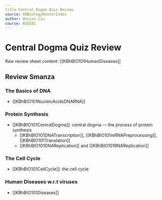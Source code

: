 ```yaml
---
title Central Dogma Quiz Review
source: KBBiologyMasterIndex
author: Houjun Liu
course: BIO101
---
```


# Central Dogma Quiz Review
Raw review sheet content: [[KBhBIO101HumanDiseases]]

## Review Smanza
### The Basics of DNA
- [[KBhBIO101NucleicAcidsDNARNA]]

### Protein Synthesis
- [[KBhBIO101CentralDogma]]: central dogma — the process of protein synthesis
	- [[KBhBIO101DNATranscription]], [[KBhBIO101mRNAPreprocessing]], [[KBhBIO101Translation]]
	- [[KBhBIO101DNAReplication]] and [[KBhBIO101RNAReplication]]

### The Cell Cycle
- [[KBhBIO101CellCycle]]: the cell cycle

### Human Diseases w.r.t viruses
- [[KBhBIO101Diseases]]
	
